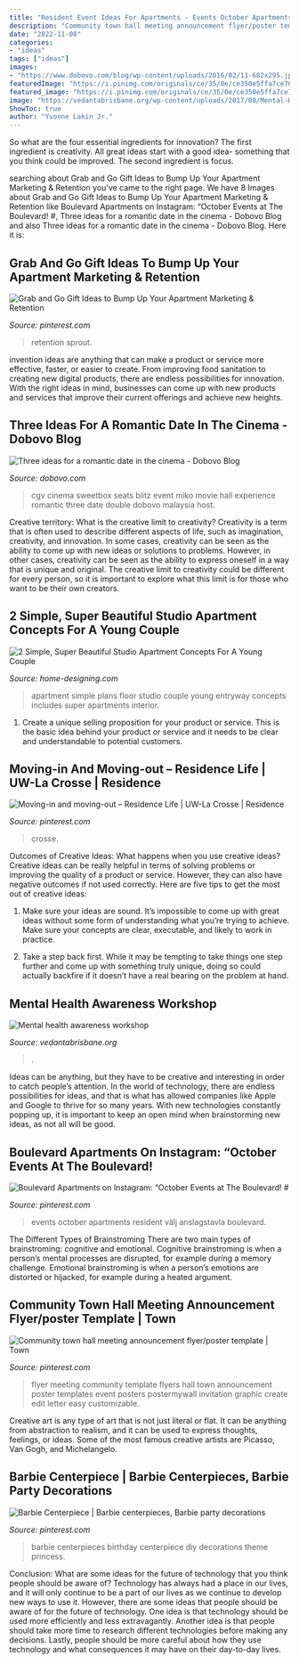 ```yaml
---
title: "Resident Event Ideas For Apartments - Events October Apartments Resident Välj Anslagstavla Boulevard"
description: "Community town hall meeting announcement flyer/poster template"
date: "2022-11-08"
categories:
- "ideas"
tags: ["ideas"]
images:
- "https://www.dobovo.com/blog/wp-content/uploads/2016/02/11-682x295.jpg"
featuredImage: "https://i.pinimg.com/originals/ce/35/0e/ce350e5ffa7ce761278d8fb4b3196dbc.jpg"
featured_image: "https://i.pinimg.com/originals/ce/35/0e/ce350e5ffa7ce761278d8fb4b3196dbc.jpg"
image: "https://vedantabrisbane.org/wp-content/uploads/2017/08/Mental-Health.jpg"
ShowToc: true
author: "Yvonne Lakin Jr."
---
```



So what are the four essential ingredients for innovation? The first ingredient is creativity. All great ideas start with a good idea- something that you think could be improved. The second ingredient is focus.

	

		
searching about Grab and Go Gift Ideas to Bump Up Your Apartment Marketing &amp; Retention you've came to the right page. We have 8 Images about Grab and Go Gift Ideas to Bump Up Your Apartment Marketing &amp; Retention like Boulevard Apartments on Instagram: “October Events at The Boulevard! #, Three ideas for a romantic date in the cinema - Dobovo Blog and also Three ideas for a romantic date in the cinema - Dobovo Blog. Here it is:
		
    
## Grab And Go Gift Ideas To Bump Up Your Apartment Marketing &amp; Retention

<img loading=lazy src="https://i.pinimg.com/736x/a8/4a/ee/a84aee47d6da4f371ca82d794b4bafe8.jpg" onerror="this.onerror=null;this.src='https://tse1.mm.bing.net/th?id=OIP.hjTKocj2_-GAHa36P3OMuQHaLH&amp;pid=15.1';" alt="Grab and Go Gift Ideas to Bump Up Your Apartment Marketing &amp; Retention">

_Source: pinterest.com_

>retention sprout. 

	

invention ideas are anything that can make a product or service more effective, faster, or easier to create. From improving food sanitation to creating new digital products, there are endless possibilities for innovation. With the right ideas in mind, businesses can come up with new products and services that improve their current offerings and achieve new heights.

    
## Three Ideas For A Romantic Date In The Cinema - Dobovo Blog

<img loading=lazy src="https://www.dobovo.com/blog/wp-content/uploads/2016/02/11-682x295.jpg" onerror="this.onerror=null;this.src='https://tse4.mm.bing.net/th?id=OIP.5MzwpkgUyFL7PyF2FnfYGwHaDN&amp;pid=15.1';" alt="Three ideas for a romantic date in the cinema - Dobovo Blog">

_Source: dobovo.com_

>cgv cinema sweetbox seats blitz event miko movie hall experience romantic three date double dobovo malaysia host. 

	

Creative territory: What is the creative limit to creativity?
Creativity is a term that is often used to describe different aspects of life, such as imagination, creativity, and innovation. In some cases, creativity can be seen as the ability to come up with new ideas or solutions to problems. However, in other cases, creativity can be seen as the ability to express oneself in a way that is unique and original. The creative limit to creativity could be different for every person, so it is important to explore what this limit is for those who want to be their own creators.

    
## 2 Simple, Super Beautiful Studio Apartment Concepts For A Young Couple

<img loading=lazy src="http://cdn.home-designing.com/wp-content/uploads/2014/10/stone-entryway.jpeg" onerror="this.onerror=null;this.src='https://tse2.mm.bing.net/th?id=OIP.6yWFX0akQS7Mk-GZSTXj3wHaMj&amp;pid=15.1';" alt="2 Simple, Super Beautiful Studio Apartment Concepts For A Young Couple">

_Source: home-designing.com_

>apartment simple plans floor studio couple young entryway concepts includes super apartments interior. 

	

1. Create a unique selling proposition for your product or service. This is the basic idea behind your product or service and it needs to be clear and understandable to potential customers. 

    
## Moving-in And Moving-out – Residence Life | UW-La Crosse | Residence

<img loading=lazy src="https://i.pinimg.com/736x/57/30/a3/5730a3700a0b6cc665923d59d08daf52.jpg" onerror="this.onerror=null;this.src='https://tse1.mm.bing.net/th?id=OIP.PzjbXb7qCBwO5mHDhY2XgwHaE8&amp;pid=15.1';" alt="Moving-in and moving-out – Residence Life | UW-La Crosse | Residence">

_Source: pinterest.com_

>crosse. 

	

Outcomes of Creative Ideas: What happens when you use creative ideas?
Creative ideas can be really helpful in terms of solving problems or improving the quality of a product or service. However, they can also have negative outcomes if not used correctly. Here are five tips to get the most out of creative ideas:
1. Make sure your ideas are sound. It’s impossible to come up with great ideas without some form of understanding what you’re trying to achieve. Make sure your concepts are clear, executable, and likely to work in practice.

2. Take a step back first. While it may be tempting to take things one step further and come up with something truly unique, doing so could actually backfire if it doesn’t have a real bearing on the problem at hand.

    
## Mental Health Awareness Workshop

<img loading=lazy src="https://vedantabrisbane.org/wp-content/uploads/2017/08/Mental-Health.jpg" onerror="this.onerror=null;this.src='https://tse2.mm.bing.net/th?id=OIP.D2jKG5_KmNpPDT0ZeBP9XQHaJ7&amp;pid=15.1';" alt="Mental health awareness workshop">

_Source: vedantabrisbane.org_

>. 

	

Ideas can be anything, but they have to be creative and interesting in order to catch people’s attention. In the world of technology, there are endless possibilities for ideas, and that is what has allowed companies like Apple and Google to thrive for so many years. With new technologies constantly popping up, it is important to keep an open mind when brainstorming new ideas, as not all will be good.

    
## Boulevard Apartments On Instagram: “October Events At The Boulevard! #

<img loading=lazy src="https://i.pinimg.com/736x/f9/8b/f4/f98bf4e2218cc2be81cbecb9f12308ef--resident-retention-october-events.jpg" onerror="this.onerror=null;this.src='https://tse4.mm.bing.net/th?id=OIP.PYs9pe_06Kxm3AKTfBwezgHaHa&amp;pid=15.1';" alt="Boulevard Apartments on Instagram: “October Events at The Boulevard! #">

_Source: pinterest.com_

>events october apartments resident välj anslagstavla boulevard. 

	

The Different Types of Brainstroming
There are two main types of brainstroming: cognitive and emotional. Cognitive brainstroming is when a person’s mental processes are disrupted, for example during a memory challenge. Emotional brainstroming is when a person’s emotions are distorted or hijacked, for example during a heated argument.

    
## Community Town Hall Meeting Announcement Flyer/poster Template | Town

<img loading=lazy src="https://i.pinimg.com/736x/33/40/1d/33401dcc723c3e8186dd6f70a818cdb4.jpg" onerror="this.onerror=null;this.src='https://tse2.mm.bing.net/th?id=OIP.3-MvHFXgmcF2LJKFDvnzzAHaJm&amp;pid=15.1';" alt="Community town hall meeting announcement flyer/poster template | Town">

_Source: pinterest.com_

>flyer meeting community template flyers hall town announcement poster templates event posters postermywall invitation graphic create edit letter easy customizable. 

	

Creative art is any type of art that is not just literal or flat. It can be anything from abstraction to realism, and it can be used to express thoughts, feelings, or ideas. Some of the most famous creative artists are Picasso, Van Gogh, and Michelangelo.

    
## Barbie Centerpiece | Barbie Centerpieces, Barbie Party Decorations

<img loading=lazy src="https://i.pinimg.com/originals/ce/35/0e/ce350e5ffa7ce761278d8fb4b3196dbc.jpg" onerror="this.onerror=null;this.src='https://tse4.mm.bing.net/th?id=OIP.Ci3XDyM2jHRJNqPSNXtrewHaNK&amp;pid=15.1';" alt="Barbie Centerpiece | Barbie centerpieces, Barbie party decorations">

_Source: pinterest.com_

>barbie centerpieces birthday centerpiece diy decorations theme princess. 

	

Conclusion: What are some ideas for the future of technology that you think people should be aware of?
Technology has always had a place in our lives, and it will only continue to be a part of our lives as we continue to develop new ways to use it. However, there are some ideas that people should be aware of for the future of technology. One idea is that technology should be used more efficiently and less extravagantly. Another idea is that people should take more time to research different technologies before making any decisions. Lastly, people should be more careful about how they use technology and what consequences it may have on their day-to-day lives.

